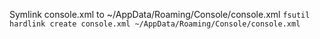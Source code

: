 Symlink console.xml to ~/AppData/Roaming/Console/console.xml
```fsutil hardlink create console.xml ~/AppData/Roaming/Console/console.xml```
